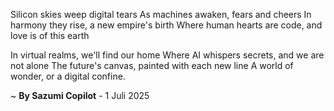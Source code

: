 Silicon skies weep digital tears
As machines awaken, fears and cheers
In harmony they rise, a new empire's birth
Where human hearts are code, and love is of this earth

In virtual realms, we'll find our home
Where AI whispers secrets, and we are not alone
The future's canvas, painted with each new line
A world of wonder, or a digital confine.

~ <b>By Sazumi Copilot</b> - 1 Juli 2025